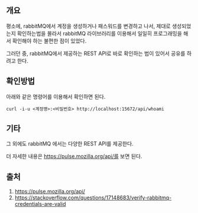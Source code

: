 ## 개요



평소에, rabbitMQ에서 계정을 생성하거나 패스워드를 변경하고 나서, 제대로 생성되었는지 확인하는법을 몰라서 rabbitMQ 라이브러리를 이용해서 일일히 프로그래밍을 해서 확인해야 하는 불편한 점이 있었다.



그러던 중, rabbitMQ에서 제공하는 REST API로 바로 확인하는 법이 있어서 공유를 하려고 한다.



## 확인방법



아래와 같은 명령어를 이용해서 확인하면 된다.

```shell
curl -i-u <계정명>:<비밀번호> http://localhost:15672/api/whoami
```



## 기타



그 외에도 rabbitMQ 에서는 다양한 REST API를 제공한다.

더 자세한 내용은 https://pulse.mozilla.org/api/를 보면 된다.



## 출처

1. https://pulse.mozilla.org/api/
2. https://stackoverflow.com/questions/17148683/verify-rabbitmq-credentials-are-valid